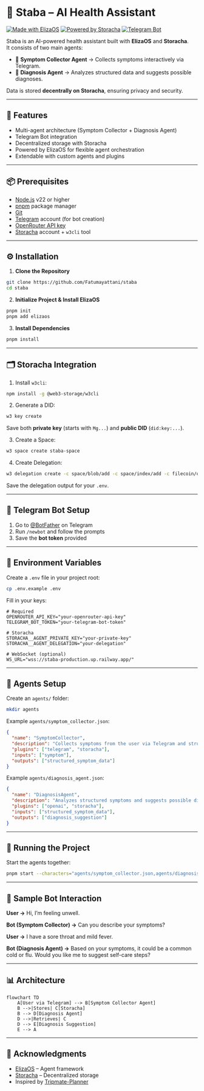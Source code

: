 # 🤖 Staba – AI Health Assistant

[![Made with ElizaOS](https://img.shields.io/badge/Made%20with-ElizaOS-blue)](https://github.com/elizaOS/eliza)
[![Powered by Storacha](https://img.shields.io/badge/Powered%20by-Storacha-green)](https://storacha.network/)
[![Telegram Bot](https://img.shields.io/badge/Telegram-Bot-blue)](https://t.me/)

Staba is an AI-powered health assistant built with **ElizaOS** and **Storacha**.  
It consists of two main agents:
- 📝 **Symptom Collector Agent** → Collects symptoms interactively via Telegram.  
- 🧠 **Diagnosis Agent** → Analyzes structured data and suggests possible diagnoses.  

Data is stored **decentrally on Storacha**, ensuring privacy and security.

---

## 🌟 Features

- Multi-agent architecture (Symptom Collector + Diagnosis Agent)
- Telegram Bot integration
- Decentralized storage with Storacha
- Powered by ElizaOS for flexible agent orchestration
- Extendable with custom agents and plugins

---

## 📦 Prerequisites

- [Node.js](https://nodejs.org/) v22 or higher
- [pnpm](https://pnpm.io/) package manager
- [Git](https://git-scm.com/)
- [Telegram](https://core.telegram.org/bots) account (for bot creation)
- [OpenRouter API key](https://openrouter.ai/)
- [Storacha](https://storacha.network/) account + `w3cli` tool

---

## ⚙️ Installation

1. **Clone the Repository**

```bash
git clone https://github.com/Fatumayattani/staba
cd staba
````

2. **Initialize Project & Install ElizaOS**

```bash
pnpm init
pnpm add elizaos
```

3. **Install Dependencies**

```bash
pnpm install
```

---

## 🗂 Storacha Integration

1. Install `w3cli`:

```bash
npm install -g @web3-storage/w3cli
```

2. Generate a DID:

```bash
w3 key create
```

Save both **private key** (starts with `Mg...`) and **public DID** (`did:key:...`).

3. Create a Space:

```bash
w3 space create staba-space
```

4. Create Delegation:

```bash
w3 delegation create -c space/blob/add -c space/index/add -c filecoin/offer -c upload/add <YOUR_AGENT_DID> --base64
```

Save the delegation output for your `.env`.

---

## 🤖 Telegram Bot Setup

1. Go to [@BotFather](https://t.me/BotFather) on Telegram
2. Run `/newbot` and follow the prompts
3. Save the **bot token** provided

---

## 🔑 Environment Variables

Create a `.env` file in your project root:

```bash
cp .env.example .env
```

Fill in your keys:

```env
# Required
OPENROUTER_API_KEY="your-openrouter-api-key"
TELEGRAM_BOT_TOKEN="your-telegram-bot-token"

# Storacha
STORACHA__AGENT_PRIVATE_KEY="your-private-key"
STORACHA__AGENT_DELEGATION="your-delegation"

# WebSocket (optional)
WS_URL="wss://staba-production.up.railway.app/"
```

---

## 🧩 Agents Setup

Create an `agents/` folder:

```bash
mkdir agents
```

Example `agents/symptom_collector.json`:

```json
{
  "name": "SymptomCollector",
  "description": "Collects symptoms from the user via Telegram and structures them.",
  "plugins": ["telegram", "storacha"],
  "inputs": ["symptom"],
  "outputs": ["structured_symptom_data"]
}
```

Example `agents/diagnosis_agent.json`:

```json
{
  "name": "DiagnosisAgent",
  "description": "Analyzes structured symptoms and suggests possible diagnoses.",
  "plugins": ["openai", "storacha"],
  "inputs": ["structured_symptom_data"],
  "outputs": ["diagnosis_suggestion"]
}
```

---

## 🚀 Running the Project

Start the agents together:

```bash
pnpm start --characters="agents/symptom_collector.json,agents/diagnosis_agent.json"
```

---

## 📱 Sample Bot Interaction

**User →**
Hi, I’m feeling unwell.

**Bot (Symptom Collector) →**
Can you describe your symptoms?

**User →**
I have a sore throat and mild fever.

**Bot (Diagnosis Agent) →**
Based on your symptoms, it could be a common cold or flu.
Would you like me to suggest self-care steps?

---

## 📊 Architecture

```mermaid
flowchart TD
    A[User via Telegram] --> B[Symptom Collector Agent]
    B -->|Stores| C[Storacha]
    B --> D[Diagnosis Agent]
    D -->|Retrieves| C
    D --> E[Diagnosis Suggestion]
    E --> A
```

---

## 🙌 Acknowledgments

* [ElizaOS](https://github.com/elizaOS/eliza) – Agent framework
* [Storacha](https://storacha.network/) – Decentralized storage
* Inspired by [Tripmate-Planner](https://github.com/Dhruv-Varshney-developer/Tripmate-Planner)

```



